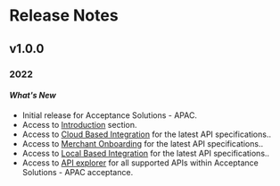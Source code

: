 # Release Notes

## v1.0.0 

### 2022

#### *What's New*
- Initial release for Acceptance Solutions - APAC.
- Access to [Introduction](?path=docs/Getting-Started-APAC.md) section.
- Access to [Cloud Based Integration](?path=docs/CloudPOI.md) for the latest API specifications..
- Access to [ Merchant Onboarding](?path=docs/MerchantBoarding.md) for the latest API specifications..
- Access to [ Local Based Integration](?path=docs/LocalPOI.md) for the latest API specifications..
- Access to [API explorer](../api?type=post&path=/v1/apis) for all supported APIs within Acceptance Solutions - APAC acceptance.
